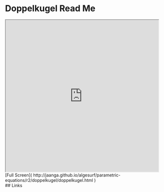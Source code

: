 Doppelkugel Read Me
===

<iframe src='http://jaanga.github.io/algesurf/parametric-equations/r2/doppelkugel/doppelkugel.html' width=100% height=500px >
There is an `iframe` here. It is not visible when viewed on github.com/algesurf. To view, please see 'Project Links' below.
</iframe>
[Full Screen]( http://jaanga.github.io/algesurf/parametric-equations/r2/doppelkugel/doppelkugel.html )
<br>
## Links 
<http://www.3d-meier.de/tut3/Seite192.html>  
